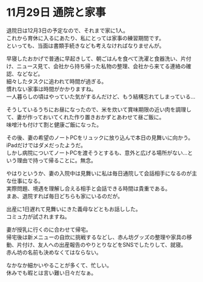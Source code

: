 # 11月29日 通院と家事

退院日は12月3日の予定なので、それまで家に1人。  
これから育休に入るにあたり、私にとっては家事の練習期間です。  
といっても、当面は書類手続きなども考えなければなりませんが。

早寝したおかげで普通に早起きして、朝ごはんを食べて洗濯と食器洗い、片付け、ニュース見て、会社から持ち帰った私物の整理、会社から来てる連絡の確認、などなど。  
細々したタスクに追われて時間が過ぎる。  
慣れない家事は時間がかかりますね。  
一人暮らしの頃はやっていた気がするんだけど、もう結構忘れてしまっている…

そうしているうちにお昼になったので、米を炊いて賞味期限の近い肉を調理して、妻が作っておいてくれた作り置きおかずとあわせて昼ご飯に。  
味噌汁も付けて割と健康ご飯になった。

その後、妻の希望のノートPCをリュックに放り込んで本日の見舞いに向かう。  
iPadだけではダメだったようだ。  
しかし病院についてノートPCを渡そうとするも、意外と広げる場所がない…という理由で持って帰ることに。無念。

やはりというか、妻の入院中は見舞いに私は毎日通院して会話相手になるのが主な仕事になる。  
実際問題、境遇を理解し合える相手と会話できる時間は貴重である。  
まあ、退院すれば毎日どちらも家にいるのだが。

出産に1日遅れて見舞いにきた義母などともお話しした。  
コミュ力が試されますね。

妻が授乳に行くのに合わせて帰宅。  
帰宅後は新メニューの自炊に挑戦するなどし、赤ん坊グッズの整理や家具の移動、片付け、友人への出産報告のやりとりなどをSNSでしたりして、就寝。  
赤ん坊の名前も決めなくてはならない。

なかなか細かいやることが多くて、忙しい。  
休みでも暇とは言い難い日々だなぁ。

